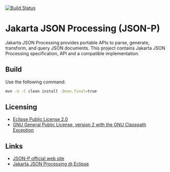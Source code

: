 [![Build Status](https://travis-ci.org/eclipse-ee4j/jsonp.svg?branch=master)](https://travis-ci.org/eclipse-ee4j/jsonp)

# Jakarta JSON Processing (JSON-P)

Jakarta JSON Processing provides portable APIs to parse, generate, transform, and query JSON documents. This project contains Jakarta JSON Processing specification, API and a compatible implementation.

## Build

Use the following command:
```bash
mvn -U -C clean install -Dnon.final=true
```

## Licensing

- [Eclipse Public License 2.0](https://projects.eclipse.org/license/epl-2.0)
- [GNU General Public License, version 2 with the GNU Classpath Exception](https://projects.eclipse.org/license/secondary-gpl-2.0-cp)

## Links

- [JSON-P official web site](https://eclipse-ee4j.github.io/jsonp)
- [Jakarta JSON Processing @ Eclipse](https://projects.eclipse.org/projects/ee4j.jsonp)
